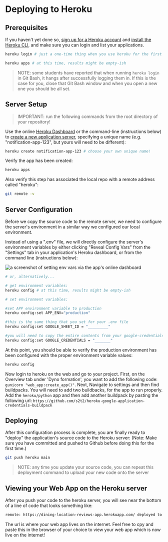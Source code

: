 # Deploying to Heroku

## Prerequisites

If you haven't yet done so, [sign up for a Heroku account](https://github.com/prof-rossetti/intro-to-python/blob/master/notes/clis/heroku.md#prerequisites) and [install the Heroku CLI](https://github.com/prof-rossetti/intro-to-python/blob/master/notes/clis/heroku.md#installation), and make sure you can login and list your applications.

```sh
heroku login # just a one-time thing when you use heroku for the first time

heroku apps # at this time, results might be empty-ish
```

> NOTE: some students have reported that when running `heroku login` in Git Bash, it hangs after successfully logging them in. If this is the case for you, close that Git Bash window and when you open a new one you should be all set.

## Server Setup

> IMPORTANT: run the following commands from the root directory of your repository!

Use the online [Heroku Dashboard](https://dashboard.heroku.com/) or the command-line (instructions below) to [create a new application server](https://dashboard.heroku.com/new-app), specifying a unique name (e.g. "notification-app-123", but yours will need to be different):

```sh
heroku create notification-app-123 # choose your own unique name!
```

Verify the app has been created:

```sh
heroku apps
```

Also verify this step has associated the local repo with a remote address called "heroku":

```sh
git remote -v
```


## Server Configuration

Before we copy the source code to the remote server, we need to configure the server's environment in a similar way we configured our local environment.

Instead of using a ".env" file, we will directly configure the server's environment variables by either clicking "Reveal Config Vars" from the "Settings" tab in your application's Heroku dashboard, or from the command line (instructions below):

![a screenshot of setting env vars via the app's online dashboard](https://user-images.githubusercontent.com/1328807/54229588-f249e880-44da-11e9-920a-b11d4c210a99.png)

```sh
# or, alternatively...

# get environment variables:
heroku config # at this time, results might be empty-ish

# set environment variables:

#set APP environment variable to production
heroku config:set APP_ENV="production"

#this is the same thing that you set for your .env file
heroku config:set GOOGLE_SHEET_ID = "_________"

#you will need to copy the entire contents from your google-credentials.json file and paste them to configure the GOOGLE_CREDENTIALS environment variable
heroku config:set GOOGLE_CREDENTIALS = "_______"


```
At this point, you should be able to verify the production environment has been configured with the proper environment variable values:

```sh
heroku config
```

Now login to heroku on the web and go to your project. First, on the Overview tab under 'Dyno formation', you want to add the following code: `gunicorn "web_app:create_app()"`. Next, Navigate to settings and then find buildpacks. You will need to add two buildbacks, for the app to run properly. Add the `heroku/python` app and then add another buildpack by pasting the following url: `https://github.com/s2t2/heroku-google-application-credentials-buildpack`





## Deploying

After this configuration process is complete, you are finally ready to "deploy" the application's source code to the Heroku server:
(Note: Make sure you have committed and pushed to Github before doing this for the first time.)

```sh
git push heroku main
```

> NOTE: any time you update your source code, you can repeat this deployment command to upload your new code onto the server

## Viewing your Web App on the Heroku server
After you push your code to the heroku server, you will see near the bottom of a line of code that looks something like:

```sh
remote: https://dining-location-reviews-app.herokuapp.com/ deployed to Heroku
```
The url is where your web app lives on the internet. Feel free to cpy and paste this in the browser of your choice to view your web app which is now live on the internet!
